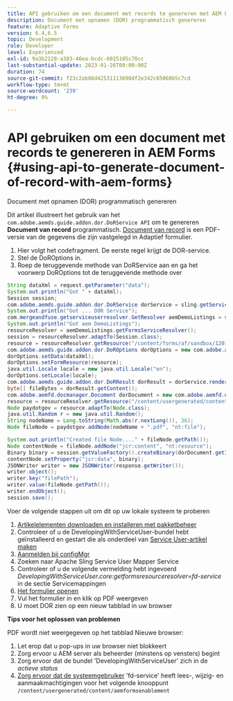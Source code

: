 ```yaml
---
title: API gebruiken om een document met records te genereren met AEM Forms
description: Document met opnamen (DOR) programmatisch genereren
feature: Adaptive Forms
version: 6.4,6.5
topic: Development
role: Developer
level: Experienced
exl-id: 9a3b2128-a383-46ea-bcdc-6015105c70cc
last-substantial-update: 2023-01-26T00:00:00Z
duration: 74
source-git-commit: f23c2ab86d42531113690df2e342c65060b5c7cd
workflow-type: tm+mt
source-wordcount: '239'
ht-degree: 0%

---
```


# API gebruiken om een document met records te genereren in AEM Forms {#using-api-to-generate-document-of-record-with-aem-forms}

Document met opnamen (DOR) programmatisch genereren

Dit artikel illustreert het gebruik van het `com.adobe.aemds.guide.addon.dor.DoRService API` om te genereren **Document van record** programmatisch. [Document van record](https://experienceleague.adobe.com/docs/experience-manager-65/forms/adaptive-forms-advanced-authoring/generate-document-of-record-for-non-xfa-based-adaptive-forms.html) is een PDF-versie van de gegevens die zijn vastgelegd in Adaptief formulier.

1. Hier volgt het codefragment. De eerste regel krijgt de DOR-service.
1. Stel de DoROptions in.
1. Roep de teruggevende methode van DoRService aan en ga het voorwerp DoROptions tot de teruggevende methode over

```java
String dataXml = request.getParameter("data");
System.out.println("Got " + dataXml);
Session session;
com.adobe.aemds.guide.addon.dor.DoRService dorService = sling.getService(com.adobe.aemds.guide.addon.dor.DoRService.class);
System.out.println("Got ... DOR Service");
com.mergeandfuse.getserviceuserresolver.GetResolver aemDemoListings = sling.getService(com.mergeandfuse.getserviceuserresolver.GetResolver.class);
System.out.println("Got aem DemoListings");
resourceResolver = aemDemoListings.getFormsServiceResolver();
session = resourceResolver.adaptTo(Session.class);
resource = resourceResolver.getResource("/content/forms/af/sandbox/1201-borrower-payments");
com.adobe.aemds.guide.addon.dor.DoROptions dorOptions = new com.adobe.aemds.guide.addon.dor.DoROptions();
dorOptions.setData(dataXml);
dorOptions.setFormResource(resource);
java.util.Locale locale = new java.util.Locale("en");
dorOptions.setLocale(locale);
com.adobe.aemds.guide.addon.dor.DoRResult dorResult = dorService.render(dorOptions);
byte[] fileBytes = dorResult.getContent();
com.adobe.aemfd.docmanager.Document dorDocument = new com.adobe.aemfd.docmanager.Document(fileBytes);
resource = resourceResolver.getResource("/content/usergenerated/content/aemformsenablement");
Node paydotgov = resource.adaptTo(Node.class);
java.util.Random r = new java.util.Random();
String nodeName = Long.toString(Math.abs(r.nextLong()), 36);
Node fileNode = paydotgov.addNode(nodeName + ".pdf", "nt:file");

System.out.println("Created file Node...." + fileNode.getPath());
Node contentNode = fileNode.addNode("jcr:content", "nt:resource");
Binary binary = session.getValueFactory().createBinary(dorDocument.getInputStream());
contentNode.setProperty("jcr:data", binary);
JSONWriter writer = new JSONWriter(response.getWriter());
writer.object();
writer.key("filePath");
writer.value(fileNode.getPath());
writer.endObject();
session.save();
```

Voer de volgende stappen uit om dit op uw lokale systeem te proberen

1. [Artikelelementen downloaden en installeren met pakketbeheer](assets/dor-with-api.zip)
1. Controleer of u de DevelopingWithServiceUser-bundel hebt geïnstalleerd en gestart die als onderdeel van [Service User-artikel maken](service-user-tutorial-develop.md)
1. [Aanmelden bij configMgr](http://localhost:4502/system/console/configMgr)
1. Zoeken naar Apache Sling Service User Mapper Service
1. Controleer of u de volgende vermelding hebt ingevoerd _DevelopingWithServiceUser.core:getformsresourceresolver=fd-service_ in de sectie Servicemappingen
1. [Het formulier openen](http://localhost:4502/content/dam/formsanddocuments/sandbox/1201-borrower-payments/jcr:content?wcmmode=disabled)
1. Vul het formulier in en klik op PDF weergeven
1. U moet DOR zien op een nieuw tabblad in uw browser


**Tips voor het oplossen van problemen**

PDF wordt niet weergegeven op het tabblad Nieuwe browser:

1. Let erop dat u pop-ups in uw browser niet blokkeert
1. Zorg ervoor u AEM server als beheerder (minstens op vensters) begint
1. Zorg ervoor dat de bundel &#39;DevelopingWithServiceUser&#39; zich in de *actieve status*
1. [Zorg ervoor dat de systeemgebruiker](http://localhost:4502/useradmin) &#39;fd-service&#39; heeft lees-, wijzig- en aanmaakmachtigingen voor het volgende knooppunt `/content/usergenerated/content/aemformsenablement`
